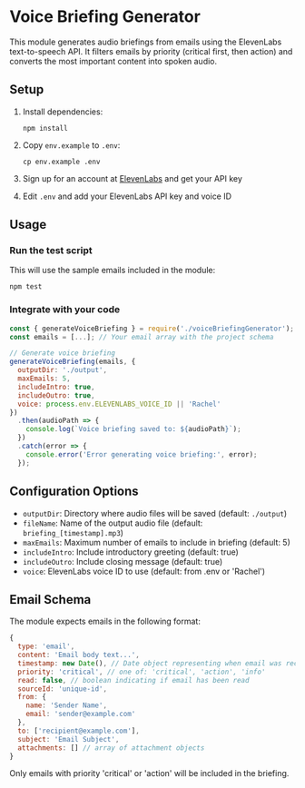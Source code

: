 # Voice Briefing Generator

This module generates audio briefings from emails using the ElevenLabs text-to-speech API. It filters emails by priority (critical first, then action) and converts the most important content into spoken audio.

## Setup

1. Install dependencies:
   ```
   npm install
   ```

2. Copy `env.example` to `.env`:
   ```
   cp env.example .env
   ```

3. Sign up for an account at [ElevenLabs](https://elevenlabs.io) and get your API key

4. Edit `.env` and add your ElevenLabs API key and voice ID

## Usage

### Run the test script

This will use the sample emails included in the module:

```
npm test
```

### Integrate with your code

```javascript
const { generateVoiceBriefing } = require('./voiceBriefingGenerator');
const emails = [...]; // Your email array with the project schema

// Generate voice briefing
generateVoiceBriefing(emails, {
  outputDir: './output',
  maxEmails: 5,
  includeIntro: true,
  includeOutro: true,
  voice: process.env.ELEVENLABS_VOICE_ID || 'Rachel'
})
  .then(audioPath => {
    console.log(`Voice briefing saved to: ${audioPath}`);
  })
  .catch(error => {
    console.error('Error generating voice briefing:', error);
  });
```

## Configuration Options

- `outputDir`: Directory where audio files will be saved (default: `./output`)
- `fileName`: Name of the output audio file (default: `briefing_[timestamp].mp3`)
- `maxEmails`: Maximum number of emails to include in briefing (default: 5)
- `includeIntro`: Include introductory greeting (default: true)
- `includeOutro`: Include closing message (default: true)
- `voice`: ElevenLabs voice ID to use (default: from .env or 'Rachel')

## Email Schema

The module expects emails in the following format:

```javascript
{
  type: 'email',
  content: 'Email body text...',
  timestamp: new Date(), // Date object representing when email was received
  priority: 'critical', // one of: 'critical', 'action', 'info'
  read: false, // boolean indicating if email has been read
  sourceId: 'unique-id',
  from: {
    name: 'Sender Name',
    email: 'sender@example.com'
  },
  to: ['recipient@example.com'],
  subject: 'Email Subject',
  attachments: [] // array of attachment objects
}
```

Only emails with priority 'critical' or 'action' will be included in the briefing. 